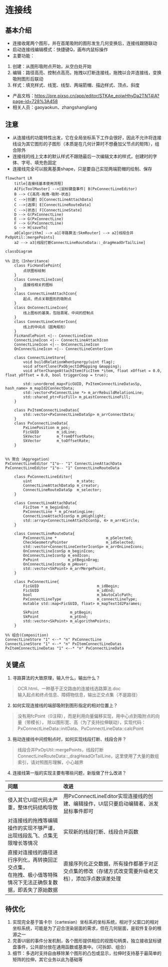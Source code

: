 # 连接线
## 基本介绍
- 连接收尾两个图形，并在首尾吸附的图形发生几何变换后，连接线跟随联动<br>
- 启动连接线编辑模式：快捷键Q，画布内鼠标操作<br>
- 主要功能：
1. 创建：从图形吸附点开始，从空白处开始
2. 编辑：路径高亮、控制点高亮，拖拽以打断连接线，拖拽以合并连接线，变换吸附图形后联动
3. 样式：填充样式、线宽、线型、两端箭帽、描边样式、顶点、斜度

- 产品文档：https://pre.pixso.cn/app/editor/STKAe_eojwHhyDa2TNT4IA?page-id=728%3A458
- 相关人员：gaoyaokun、zhangshangliang

## 注意
- 从连接线的功能特性出发，它在全局坐标系下工作会很好，因此不允许将连接线设为其它图形的子图形（本质是在几何计算时不想叠加父节点的矩阵），组合除外
- 连接线的线上文本的默认样式不跟随最后一次编辑文本的样式，创建时的字体、字号、填充色固定
- 连接线完全可以脱离基类shape，只是要自己实现两端箭帽的绘制、保存

```mermaid
flowchart LR
    title[连接线基本使用流程]
    A[FicToolMaster] -->|鼠标键盘事件| B(PxConnectLineEditor)
    B --> C{高亮-拖拽-吸附-状态}
    C -->|创建| D[ConnectLineAttachData]
    C -->|选择| E[ConnectLineRouteData]
    C -->|状态| F[ConnectLineState]
    D --> G(PxConnectLine)
    E --> G(PxConnectLine)
    F --> G(PxConnectLine)
    G --> H[saveTo]
    a0[algorithm] --> a1[寻路算法:SkmRouter] --> a2[线段合并PxOpUtil::mergePoints]
    a2 --> a3[线段打断ConnectLineRouteData::_dragHeadOrTailLine]
```

```mermaid
classDiagram

%% 泛化（Inheritance）
    class FicHandlePoint{
        点状图标绘制
    }
    class ConnectLineIcon{
        连接线相关的图标
    }
    class ConnectLineAttachIcon{
        起点、终点关联图形的吸附点
    }
    class OnConnectLineIcon{
        线上图标的基类，包括首尾、中间的控制点
    }
    class ConnectLineCenterIcon{
        线上的中间点（圆角矩形）
    }
    FicHandlePoint <|-- ConnectLineIcon
    ConnectLineIcon <|-- ConnectLineAttachIcon
    ConnectLineIcon <|-- OnConnectLineIcon
    OnConnectLineIcon <|-- ConnectLineCenterIcon

    class ConnectLineStore{
        void buildRelationWhenSynergy(uint flag);
        void afterClone(PxObjectIdMapping &mapping);
        void afterChangeAttachItem(FicItem *item, float xOffset = 0.0, float yOffset = 0.0, bool triggerCoop = true);

        std::unordered_map<FicGUID, PxItemConnectLineDatasSp, hash_name> m_mapId2ConnectData;
        std::vector<PxConnectLine *> m_arrRebuildRelationLine;
        std::shared_ptr<FicFill> m_pLastConnectLineFill;
    }

    class PxItemConnectLineDatas{
        std::vector<PxConnectLineDataSp> m_arrConnectData;
    }
    class PxConnectLineData{
        PxLinePosition m_pos;
        FicGUID        m_idLine;
        SkVector       m_fromOffsetRate;
        SkVector       m_toOffsetRate;
    }


%% 聚合（Aggregation）
PxConnectLineEditor "1"o-- "1" ConnectLineAttachData
PxConnectLineEditor "1"o-- "1" ConnectLineRouteData

    class PxConnectLineEditor{
        uint                    m_state;
        ConnectLineAttachDataSp m_creator;
        ConnectLineRouteDataSp  m_selector;
    }

    class ConnectLineAttachData{
        FicItem * m_beginEnd;
        PxConnectLine * m_pCreatingLine;
        ConnectLineAttachIconSp m_pHighlight;
        std::array<ConnectLineAttachIconSp, 4> m_arr4Circle;
    }

    class ConnectLineRouteData{
        PxConnectLine *                      m_pSelected;
        CheckGeometryPointer                 m_idSelected;
        std::vector<ConnectLineCenterIconSp> m_arrOnLineIcons;
        OnConnectLineIconSp m_beginIcon;
        OnConnectLineIconSp m_endIcon;
        PxPoint             m_ptBeginDrag;
        OnConnectLineIconSp m_pHover;
        std::vector<SkPoint> m_arrMergePoint;
    }

    class PxConnectLine{
        FicGUID                          m_idBegin;
        FicGUID                          m_idEnd;
        bool                             m_bAutoCalcPath;
        PxConnectLineType                m_connectLineType;
        mutable std::map<FicGUID, float> m_mapTextId2Parames;

        SkPoint              m_ptBegin;
        SkPoint              m_ptEnd;
        std::vector<SkPoint> m_algorithmPoints;
    }

%% 组合(Composition)
ConnectLineStore "1" <--* "n" PxConnectLine
ConnectLineStore "1" <--* "n" PxItemConnectLineDatas
PxItemConnectLineDatas "1" <--* "n" PxConnectLineData

```

## 关键点
1. 寻路算法的大致原理，输入什么，输出什么？
> OCR.html、一种基于正交路由的连接线选路算法.doc<br>
> 输入起点和终点信息、障碍物信息，输出正交点集（不是路径）
2. 如何实现连接线的端部吸附到图形指定的相对位置上？
> 没有用fcPoint（0注释），而是利用向量偏移实现，用中心点到吸附点的向量（带模长）， 除以图形宽、高（为了支持拉伸联动），实现代码：PxConnectLineData::initData、PxConnectLineData::calcPoint
3. 拖动连接线中间控制点时，如何实现线段打断、线段合并？
> 线段合并PxOpUtil::mergePoints，线段打断ConnectLineRouteData::_dragHeadOrTailLine，这里使用了大量的数组索引，请对照图形理解，小心越界
4. 连接线第一版的实现主要有哪些问题，新版做了什么改进？

| 问题 | 改进 |
| :- | :- |
侵入其它UI层代码太严重，整体代码结构导致 | 用PxConnectLineEditor实现连接线的创建、编辑操作，UI层只要启动编辑者、派发鼠标事件即可
对连接线的拖拽等编辑操作的实现不够严谨，出现线段乱飞、点集无限增长等情况 | 实现新的线段打断、线段合并函数
直接对连接线的路径进行序列化，再转换回正交点集，<br>在拖拽、极小值等特殊情况下无法正确恢复数据，即丢失了原始数据 | 直接序列化正交数据，所有操作都基于对正交点集的修改（存储方式改变需要升级老文档），添加浮点数误差处理

## 待优化
1. 实现完全基于笛卡尔（cartesian）坐标系的坐标系统，相对于父窗口的相对坐标系统，可能是为了迎合渲染层面的需求，但在几何层面，是软件复杂的根源之一
2. 完善UI层的事件分发机制，各个图形提供相应的视图句柄类，独立接收鼠标键盘事件，公共部分放在通用函数或基类中。（可拆卸、组合）
3. 细节：多选时支持自由移除某个图形的凸包或显示，拉伸时支持基于最简单的矩阵的拉伸，其它业务以此为基础等
